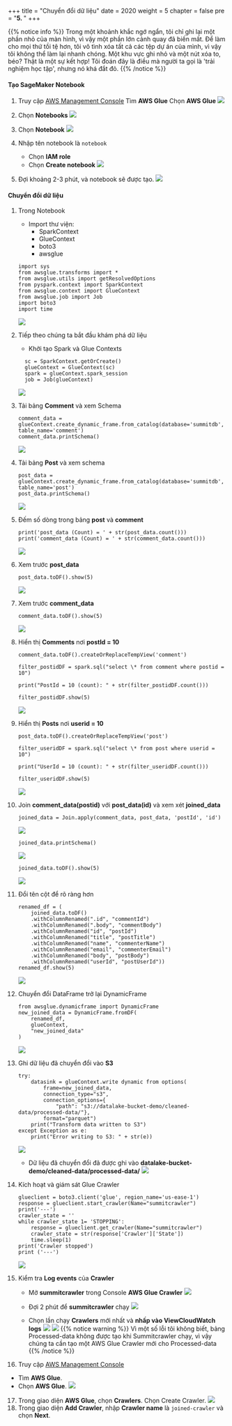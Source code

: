 +++
title = "Chuyển đổi dữ liệu"
date = 2020
weight = 5
chapter = false
pre = "<b>5. </b>"
+++

{{% notice info %}}
Trong một khoảnh khắc ngớ ngẩn, tôi chỉ ghi lại một phần nhỏ của màn hình, vì vậy một phần lớn cảnh quay đã biến mất. Để làm cho mọi thứ tồi tệ hơn, tôi vô tình xóa tất cả các tệp dự án của mình, vì vậy tôi không thể làm lại nhanh chóng. Một khu vực ghi nhỏ và một nút xóa to, béo? Thật là một sự kết hợp! Tôi đoán đây là điều mà người ta gọi là 'trải nghiệm học tập', nhưng nó khá đắt đỏ.
{{% /notice %}}

#### Tạo SageMaker Notebook

1. Truy cập [AWS Management Console](https://us-east-1.console.aws.amazon.com/console/home?region=us-east-1)
   Tìm **AWS Glue**
   Chọn **AWS Glue**
   ![](/images/4/1/1.png)
2. Chọn **Notebooks**
   ![](/images/5/2.png)
3. Chọn **Notebook**
   ![](/images/5/3.png)
4. Nhập tên notebook là `notebook`

   - Chọn **IAM role**
   - Chọn **Create notebook**
     ![](/images/5/4.png)

5. Đợi khoảng 2-3 phút, và notebook sẽ được tạo.
   ![](/images/5/5.png)

#### Chuyển đổi dữ liệu

1.  Trong Notebook

    - Import thư viện:
      - SparkContext
      - GlueContext
      - boto3
      - awsglue

    ```
    import sys
    from awsglue.transforms import *
    from awsglue.utils import getResolvedOptions
    from pyspark.context import SparkContext
    from awsglue.context import GlueContext
    from awsglue.job import Job
    import boto3
    import time
    ```

    ![](/images/5/0.png)

2.  Tiếp theo chúng ta bắt đầu khám phá dữ liệu

    - Khởi tạo Spark và Glue Contexts

    ```
      sc = SparkContext.getOrCreate()
      glueContext = GlueContext(sc)
      spark = glueContext.spark_session
      job = Job(glueContext)
    ```

    ![](/images/5/6.png)

3.  Tải bảng **Comment** và xem Schema

    ```
    comment_data = glueContext.create_dynamic_frame.from_catalog(database='summitdb', table_name='comment')
    comment_data.printSchema()
    ```

    ![](/images/5/7.png)

4.  Tải bảng **Post** và xem schema

    ```
    post_data = glueContext.create_dynamic_frame.from_catalog(database='summitdb', table_name='post')
    post_data.printSchema()
    ```

    ![](/images/5/8.png)

5.  Đếm số dòng trong bảng **post** và **comment**

    ```
    print('post_data (Count) = ' + str(post_data.count()))
    print('comment_data (Count) = ' + str(comment_data.count()))
    ```

    ![](/images/5/9.png)

6.  Xem trước **post_data**

    ```
    post_data.toDF().show(5)
    ```

    ![](/images/5/9.1.png)

7.  Xem trước **comment_data**

    ```
    comment_data.toDF().show(5)
    ```

    ![](/images/5/9.2.png)

8.  Hiển thị **Comments** nơi **postId = 10**

    ```
    comment_data.toDF().createOrReplaceTempView('comment')

    filter_postidDF = spark.sql("select \* from comment where postid = 10")

    print("PostId = 10 (count): " + str(filter_postidDF.count()))

    filter_postidDF.show(5)
    ```

    ![](/images/5/10.png)

9.  Hiển thị **Posts** nơi **userid = 10**

    ```
    post_data.toDF().createOrReplaceTempView('post')

    filter_useridDF = spark.sql("select \* from post where userid = 10")

    print("UserId = 10 (count): " + str(filter_useridDF.count()))

    filter_useridDF.show(5)
    ```

    ![](/images/5/1.png)

10. Join **comment_data(postid)** với **post_data(id)** và xem xét **joined_data**

    ```
    joined_data = Join.apply(comment_data, post_data, 'postId', 'id')
    ```

    ![](/images/5/11.png)

    ```
    joined_data.printSchema()
    ```

    ![](/images/5/12.png)

    ```
    joined_data.toDF().show(5)
    ```

    ![](/images/5/13.png)

11. Đổi tên cột để rõ ràng hơn

    ```
    renamed_df = (
        joined_data.toDF()
        .withColumnRenamed(".id", "commentId")
        .withColumnRenamed(".body", "commentBody")
        .withColumnRenamed("id", "postId")
        .withColumnRenamed("title", "postTitle")
        .withColumnRenamed("name", "commenterName")
        .withColumnRenamed("email", "commenterEmail")
        .withColumnRenamed("body", "postBody")
        .withColumnRenamed("userId", "postUserId"))
    renamed_df.show(5)
    ```

    ![](/images/5/14.png)

12. Chuyển đổi DataFrame trở lại DynamicFrame

    ```
    from awsglue.dynamicframe import DynamicFrame
    new_joined_data = DynamicFrame.fromDF(
        renamed_df,
        glueContext,
        "new_joined_data"
    )
    ```

    ![](/images/5/15.png)

13. Ghi dữ liệu đã chuyển đổi vào **S3**

    ```
    try:
        datasink = glueContext.write dynamic from options(
            frame=new_joined_data,
            connection_type="s3",
            connection_options={
                "path": "s3://datalake-bucket-demo/cleaned-data/processed-data/"},
            format="parquet")
        print("Transform data written to S3")
    except Exception as e:
        print("Error writing to S3: " + str(e))
    ```

    ![](/images/5/16.png)

    - Dữ liệu đã chuyển đổi đã được ghi vào **datalake-bucket-demo/cleaned-data/processed-data/**
      ![](/images/5/17.png)

14. Kích hoạt và giám sát Glue Crawler

    ```
    glueclient = boto3.client('glue', region_name='us-ease-1')
    response = glueclient.start_crawler(Name="summitcrawler")
    print('---')
    crawler_state = ''
    while crawler_state 1= 'STOPPING':
        response = glueclient.get_crawler(Name="summitcrawler")
        crawler_state = str(response['Crawler']['State'])
        time.sleep(1)
    print('Crawler stopped')
    print ('---')
    ```

    ![](/images/5/18.png)

15. Kiểm tra **Log events** của **Crawler**

    - Mở **summitcrawler** trong Console **AWS Glue Crawler**
      ![](/images/5/19.png)
    - Đợi 2 phút để **summitcrawler** chạy
      ![](/images/5/21.png)

    - Chọn lần chạy **Crawlers** mới nhất và **nhấp vào ViewCloudWatch logs**
      ![](/images/5/20.png)
      ![](/images/5/22.png)
      {{% notice warning %}}
      Vì một số lỗi tôi không biết, bảng Processed-data không được tạo khi Summitcrawler chạy, vì vậy chúng ta cần tạo một AWS Glue Crawler mới cho Processed-data
      {{% /notice %}}

16. Truy cập [AWS Management Console](https://us-east-1.console.aws.amazon.com/console/home?region=us-east-1)

- Tìm **AWS Glue**.
- Chọn **AWS Glue**.
  ![](/images/4/1/1.png)

17. Trong giao diện **AWS Glue**, chọn **Crawlers**.
    Chọn Create Crawler.
    ![](/images/4/1/2.png)
18. Trong giao diện **Add Crawler**, nhập **Crawler name** là `joined-crawler` và chọn **Next**.
